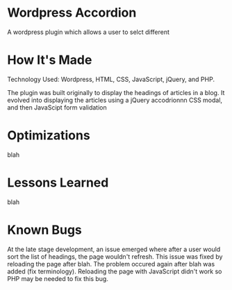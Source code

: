 # Wordpress Accordion
A wordpress plugin which allows a user to selct different

# How It's Made
Technology Used: Wordpress, HTML, CSS, JavaScript, jQuery, and PHP.

The plugin was built originally to display the headings of articles in a blog. It evolved into displaying the articles using a jQuery accodrionnn CSS modal,
and then JavaScipt form validation

# Optimizations
blah

# Lessons Learned
blah

# Known Bugs
At the late stage development, an issue emerged where after a user would sort the list of headings, the page wouldn't refresh. This issue was fixed by reloading the page
after blah. The problem occured again after blah was added (fix terminology). Reloading the page with JavaScript didn't work so PHP may be needed to fix this bug.
